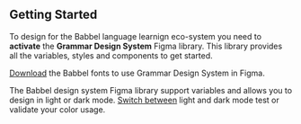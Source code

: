## Getting Started

To design for the Babbel language learnign eco-system you need to **activate** the **Grammar Design System** Figma library. This library provides all the variables, styles and components to get started.

[Download](https://grammar-designsystem.preview.supernova-docs.io/latest/c/design-foundation/typography/fonts-xh4VpPwx) the Babbel fonts to use Grammar Design System in Figma.

The Babbel design system Figma library support variables and allows you to design in light or dark mode. [Switch between](https://help.figma.com/hc/en-us/articles/15343816063383-Modes-for-variables) light and dark mode test or validate your color usage.
